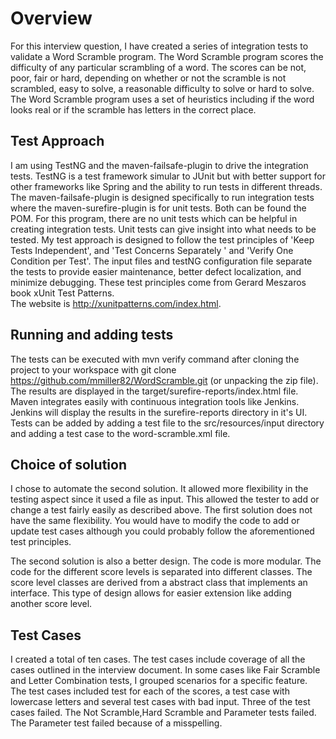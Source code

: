 # Overview
For this interview question, I have created a series of integration tests to validate a Word Scramble program.
The Word Scramble program scores the difficulty of any particular scrambling of a word.  The scores can be not, poor, fair or hard, 
depending on whether or not the scramble is not scrambled, easy to solve, a reasonable difficulty to solve or hard to solve.
The Word Scramble program uses a set of heuristics including if the word looks real or if the scramble has letters in the correct place.

## Test Approach
I am using TestNG and the maven-failsafe-plugin to drive the integration tests.  TestNG is a test framework simular to JUnit but with
better support for other frameworks like Spring and the ability to run tests in different threads.  The maven-failsafe-plugin is designed specifically
to run integration tests where the maven-surefire-plugin is for unit tests.  Both can be found the POM. For this program, there are no unit tests which 
can be helpful in creating integration tests.  Unit tests can give insight into what needs to be tested. My test approach is designed to follow the test 
principles of 'Keep Tests Independent', and 'Test Concerns Separately ' and 'Verify One Condition per Test'. The input files and testNG configuration
file separate the tests to provide easier maintenance, better defect localization, and minimize debugging.
These test principles come from Gerard Meszaros book xUnit Test Patterns.  
The website is http://xunitpatterns.com/index.html.

## Running and adding tests
The tests can be executed with mvn verify command after cloning the project to your workspace with git clone 
https://github.com/mmiller82/WordScramble.git (or unpacking the zip file).
The results are displayed in the target/surefire-reports/index.html file. Maven integrates easily
with continuous integration tools like Jenkins. Jenkins will display the results in the surefire-reports directory in it's UI.
Tests can be added by adding a test file to the src/resources/input directory and adding a test case to the word-scramble.xml file.

## Choice of solution
I chose to automate the second solution. It allowed more flexibility in the testing aspect since it used a file as input.  This allowed the tester to add or change a test 
fairly easily as described above. 
The first solution does not have the same flexibility. You would have to modify the code to add or update test cases although you could probably follow the
aforementioned test principles.

The second solution is also a better design.  The code is more modular.  The code for the different score levels is separated into different classes.
The score level classes are derived from a abstract class that implements an interface.  This type of design allows for easier extension like
adding another score level.

## Test Cases
I created a total of ten cases. The test cases include coverage of all the cases outlined in the interview document.
In some cases like Fair Scramble and Letter Combination tests, I grouped scenarios for a specific feature. 
The test cases included test for each of the scores, a test case with lowercase letters and several test cases with bad input.
Three of the test cases failed.  The Not Scramble,Hard Scramble and Parameter tests failed. The Parameter test failed because of
a misspelling.
